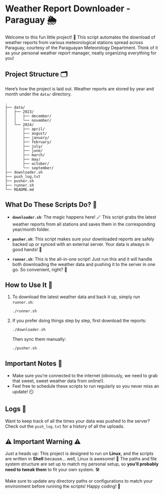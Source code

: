 # Weather Report Downloader - Paraguay 🌦️

Welcome to this fun little project! 🎉 This script automates the download of weather reports from various meteorological stations spread across Paraguay, courtesy of the Paraguayan Meteorology Department. Think of it as your personal weather report manager, neatly organizing everything for you!

## Project Structure 🗂️

Here’s how the project is laid out. Weather reports are stored by year and month under the `data/` directory.

```
.
├── data/
│   ├── 2023/
│   │   ├── december/
│   │   └── november/
│   └── 2024/
│       ├── april/
│       ├── august/
│       ├── january/
│       ├── february/
│       ├── july/
│       ├── june/
│       ├── march/
│       ├── may/
│       ├── october/
│       └── september/
├── downloader.sh
├── push_log.txt
├── pusher.sh
├── runner.sh
└── README.md
```

## What Do These Scripts Do? 🤔

- **`downloader.sh`**: The magic happens here! 🪄 This script grabs the latest weather reports from all stations and saves them in the corresponding year/month folder.
  
- **`pusher.sh`**: This script makes sure your downloaded reports are safely backed up or synced with an external server. Your data is always in good hands! 💾

- **`runner.sh`**: This is the all-in-one script! Just run this and it will handle both downloading the weather data and pushing it to the server in one go. So convenient, right? 🚀

## How to Use It 🚀

1. To download the latest weather data and back it up, simply run `runner.sh`:

    ```bash
    ./runner.sh
    ```

2. If you prefer doing things step by step, first download the reports:

    ```bash
    ./downloader.sh
    ```

    Then sync them manually:

    ```bash
    ./pusher.sh
    ```

## Important Notes 📝

- Make sure you’re connected to the internet (obviously, we need to grab that sweet, sweet weather data from online!).
- Feel free to schedule these scripts to run regularly so you never miss an update! ⏲️

## Logs 📜

Want to keep track of all the times your data was pushed to the server? Check out the `push_log.txt` for a history of all the uploads.


## ⚠️ Important Warning ⚠️

Just a heads up: This project is designed to run on **Linux**, and the scripts are written in **Shell** because… well, Linux is awesome! 🐧 The paths and file system structure are set up to match my personal setup, so **you’ll probably need to tweak them** to fit your own system. 🛠️

Make sure to update any directory paths or configurations to match your environment before running the scripts! Happy coding! 🎉



